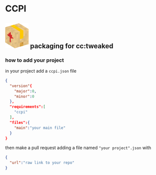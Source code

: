 # CCPI
## ![](https://raw.githubusercontent.com/badgeminer/ccpi/main/pkg-removebg-preview.png) packaging for cc:tweaked
### how to add your project
in your project add a `ccpi.json` file
```json 
{
  "version"{
    "major":0,
    "minor":0
  },
  "requirements":[
    "ccpi"
  ],
  "files":{
    "main":"your main file"
  }
}
```
then make a pull request adding a file named `"your project".json` with
```json
{
  "url":"raw link to your repo"
}
```
